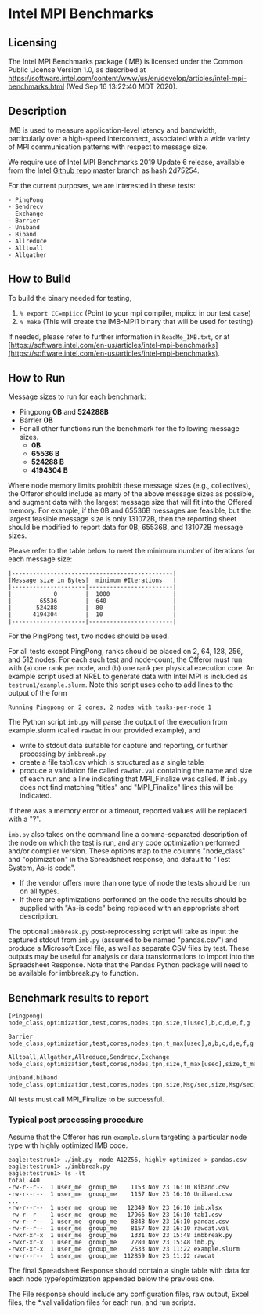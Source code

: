 Intel MPI Benchmarks
===
## Licensing
The Intel MPI Benchmarks package (IMB) is licensed under the Common Public License Version 1.0, as described at https://software.intel.com/content/www/us/en/develop/articles/intel-mpi-benchmarks.html (Wed Sep 16 13:22:40 MDT 2020).

## Description
IMB is used to measure application-level latency and bandwidth, particularly over a high-speed interconnect, associated with a wide variety of MPI communication patterns with respect to message size.

We require use of Intel MPI Benchmarks 2019 Update 6 release, available from the Intel [Github repo](https://github.com/intel/mpi-benchmarks) master branch as hash 2d75254.

For the current purposes, we are interested in these tests:

	- PingPong
	- Sendrecv
	- Exchange
	- Barrier
	- Uniband
	- Biband
	- Allreduce
	- Alltoall
	- Allgather
	
## How to Build

To build the binary needed for testing,

   1. `% export CC=mpiicc` (Point to your mpi compiler, mpiicc in our test case)
   2. `% make` (This will create the IMB-MPI1 binary that will be used for testing)

If needed, please refer to further information in `ReadMe_IMB.txt`, or at [https://software.intel.com/en-us/articles/intel-mpi-benchmarks](https://software.intel.com/en-us/articles/intel-mpi-benchmarks).

## How to Run
Message sizes to run for each benchmark: 

* Pingpong **0B** and **524288B** 
* Barrier **0B**
* For all other functions run the benchmark for the following message sizes. 
	* **0B**
	* **65536 B**
	* **524288 B**
	* **4194304 B**	

Where node memory limits prohibit these message sizes (e.g., collectives), the Offeror should include as many of the above message sizes as possible, and augment data with the largest message size that will fit into the Offered memory. For example, if the 0B and 65536B messages are feasible, but the largest feasible message size is only 131072B, then the reporting sheet should be modified to report data for 0B, 65536B, and 131072B message sizes.

Please refer to the table below to meet the minimum number of iterations for each message size: 

```
|----------------------------------------------|
|Message size in Bytes|  minimum #Iterations   |
|---------------------|------------------------|
|            0        |  1000                  |
|        65536        |  640                   |
|       524288        |  80                    |     
|      4194304        |  10                    |
|---------------------|------------------------|
```

For the PingPong test, two nodes should be used. 

For all tests except PingPong, ranks should be placed on 2, 64, 128, 256, and 512 nodes. For each such test and node-count, the Offeror must run with (a) one rank per node, and (b) one rank per physical execution core. An example script used at NREL to generate data with Intel MPI is included as `testrun1/example.slurm`.  Note this script uses echo to add lines to the output of the form

`Running Pingpong on 2 cores, 2 nodes with tasks-per-node 1`

The Python script `imb.py` will parse the output of the execution from example.slurm (called `rawdat` in our provided example), and

* write to stdout data suitable for capture and reporting, or further processing by `imbbreak.py`
* create a file tab1.csv which is structured as a single table
* produce a validation file called `rawdat.val` containing the name and size of each run and a line indicating that MPI_Finalize was called.  If `imb.py` does not find matching "titles" and "MPI_Finalize" lines this will be indicated.

If there was a memory error or a timeout, reported values will be replaced with a "?".

`imb.py` also takes on the command line a comma-separated description of the node on which the test is run, and any code optimization performed and/or compiler version. These options map to the columns "node_class" and "optimization" in the Spreadsheet response, and default to "Test System, As-is code". 

* If the vendor offers more than one type of node the tests should be run on all types.
* If there are optimizations performed on the code the results should be supplied with "As-is code" being replaced with an appropriate short description.

The optional `imbbreak.py` post-reprocessing script will take as input the captured stdout from `imb.py` (assumed to be named "pandas.csv") and produce a Microsoft Excel file, as well as separate CSV files by test. These outputs may be useful for analysis or data transformations to import into the Spreadsheet Response. Note that the Pandas Python package will need to be available for imbbreak.py to function.

## Benchmark results to report
```
[Pingpong]
node_class,optimization,test,cores,nodes,tpn,size,t[usec],b,c,d,e,f,g

Barrier
node_class,optimization,test,cores,nodes,tpn,t_max[usec],a,b,c,d,e,f,g

Alltoall,Allgather,Allreduce,Sendrecv,Exchange
node_class,optimization,test,cores,nodes,tpn,size,t_max[usec],size,t_max[usec],size,t_max[usec],size,t_max[usec]

Uniband,biband
node_class,optimization,test,cores,nodes,tpn,size,Msg/sec,size,Msg/sec,size,Msg/sec,size,Msg/sec
```

All tests must call MPI_Finalize to be successful.  

### Typical post processing procedure

Assume that the Offeror has run `example.slurm` targeting a particular node type with highly optimized IMB code.

```
eagle:testrun1> ./imb.py  node A12Z56, highly optimized > pandas.csv
eagle:testrun1> ./imbbreak.py
eagle:testrun1> ls -lt
total 440
-rw-r--r--  1 user_me  group_me    1153 Nov 23 16:10 Biband.csv
-rw-r--r--  1 user_me  group_me    1157 Nov 23 16:10 Uniband.csv
...
-rw-r--r--  1 user_me  group_me   12349 Nov 23 16:10 imb.xlsx
-rw-r--r--  1 user_me  group_me   17966 Nov 23 16:10 tab1.csv
-rw-r--r--  1 user_me  group_me    8848 Nov 23 16:10 pandas.csv
-rw-r--r--  1 user_me  group_me    8157 Nov 23 16:10 rawdat.val
-rwxr-xr-x  1 user_me  group_me    1331 Nov 23 15:48 imbbreak.py
-rwxr-xr-x  1 user_me  group_me    7280 Nov 23 15:48 imb.py
-rwxr-xr-x  1 user_me  group_me    2533 Nov 23 11:22 example.slurm
-rw-r--r--  1 user_me  group_me  112859 Nov 23 11:22 rawdat

```

The final Spreadsheet Response should contain a single table with data for each node type/optimization appended below the previous one.  

The File response should include any configuration files, raw output, Excel files, the *.val validation files for each run, and run scripts.

